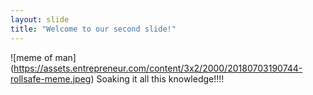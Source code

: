 ```yaml
---
layout: slide
title: "Welcome to our second slide!"
---
```

![meme of man]
(https://assets.entrepreneur.com/content/3x2/2000/20180703190744-rollsafe-meme.jpeg)
Soaking it all this knowledge!!!!
